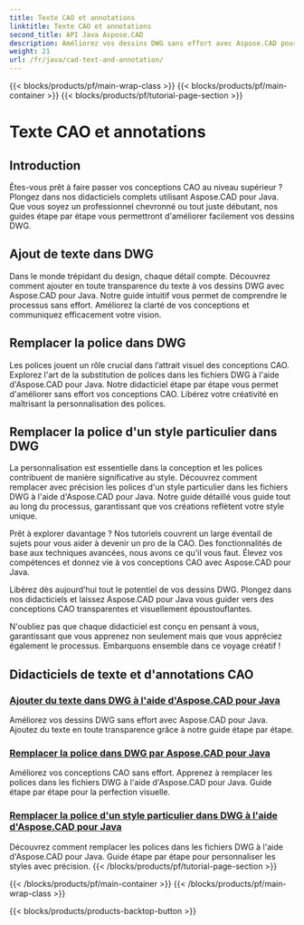 ```yaml
---
title: Texte CAO et annotations
linktitle: Texte CAO et annotations
second_title: API Java Aspose.CAD
description: Améliorez vos dessins DWG sans effort avec Aspose.CAD pour Java. Maîtrisez l'ajout et le remplacement de polices dans les fichiers DWG. Guides étape par étape pour la perfection visuelle.
weight: 21
url: /fr/java/cad-text-and-annotation/
---
```


{{< blocks/products/pf/main-wrap-class >}}
{{< blocks/products/pf/main-container >}}
{{< blocks/products/pf/tutorial-page-section >}}

# Texte CAO et annotations


## Introduction 

Êtes-vous prêt à faire passer vos conceptions CAO au niveau supérieur ? Plongez dans nos didacticiels complets utilisant Aspose.CAD pour Java. Que vous soyez un professionnel chevronné ou tout juste débutant, nos guides étape par étape vous permettront d'améliorer facilement vos dessins DWG.

## Ajout de texte dans DWG

Dans le monde trépidant du design, chaque détail compte. Découvrez comment ajouter en toute transparence du texte à vos dessins DWG avec Aspose.CAD pour Java. Notre guide intuitif vous permet de comprendre le processus sans effort. Améliorez la clarté de vos conceptions et communiquez efficacement votre vision.

## Remplacer la police dans DWG

Les polices jouent un rôle crucial dans l’attrait visuel des conceptions CAO. Explorez l'art de la substitution de polices dans les fichiers DWG à l'aide d'Aspose.CAD pour Java. Notre didacticiel étape par étape vous permet d'améliorer sans effort vos conceptions CAO. Libérez votre créativité en maîtrisant la personnalisation des polices.

## Remplacer la police d'un style particulier dans DWG

La personnalisation est essentielle dans la conception et les polices contribuent de manière significative au style. Découvrez comment remplacer avec précision les polices d'un style particulier dans les fichiers DWG à l'aide d'Aspose.CAD pour Java. Notre guide détaillé vous guide tout au long du processus, garantissant que vos créations reflètent votre style unique.

Prêt à explorer davantage ? Nos tutoriels couvrent un large éventail de sujets pour vous aider à devenir un pro de la CAO. Des fonctionnalités de base aux techniques avancées, nous avons ce qu'il vous faut. Élevez vos compétences et donnez vie à vos conceptions CAO avec Aspose.CAD pour Java.

Libérez dès aujourd’hui tout le potentiel de vos dessins DWG. Plongez dans nos didacticiels et laissez Aspose.CAD pour Java vous guider vers des conceptions CAO transparentes et visuellement époustouflantes.

N'oubliez pas que chaque didacticiel est conçu en pensant à vous, garantissant que vous apprenez non seulement mais que vous appréciez également le processus. Embarquons ensemble dans ce voyage créatif !
## Didacticiels de texte et d'annotations CAO
### [Ajouter du texte dans DWG à l'aide d'Aspose.CAD pour Java](./add-text-in-dwg/)
Améliorez vos dessins DWG sans effort avec Aspose.CAD pour Java. Ajoutez du texte en toute transparence grâce à notre guide étape par étape.
### [Remplacer la police dans DWG par Aspose.CAD pour Java](./substitute-font-in-dwg/)
Améliorez vos conceptions CAO sans effort. Apprenez à remplacer les polices dans les fichiers DWG à l'aide d'Aspose.CAD pour Java. Guide étape par étape pour la perfection visuelle.
### [Remplacer la police d'un style particulier dans DWG à l'aide d'Aspose.CAD pour Java](./substitute-font-of-particular-style-in-dwg/)
Découvrez comment remplacer les polices dans les fichiers DWG à l'aide d'Aspose.CAD pour Java. Guide étape par étape pour personnaliser les styles avec précision.
{{< /blocks/products/pf/tutorial-page-section >}}

{{< /blocks/products/pf/main-container >}}
{{< /blocks/products/pf/main-wrap-class >}}

{{< blocks/products/products-backtop-button >}}
